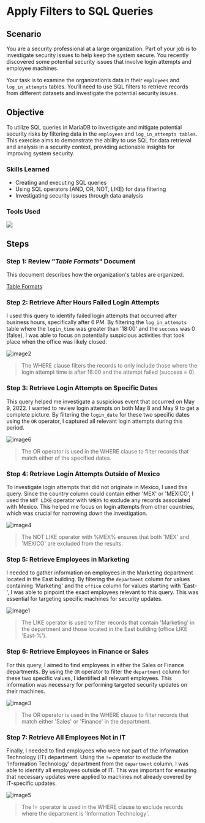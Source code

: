 # Apply Filters to SQL Queries

## Scenario

You are a security professional at a large organization. Part of your job is to investigate security issues to help keep the system secure. You recently discovered some potential security issues that involve login attempts and employee machines.

Your task is to examine the organization’s data in their `employees` and `log_in_attempts` tables. You’ll need to use SQL filters to retrieve records from different datasets and investigate the potential security issues.

## Objective

To utilize SQL queries in MariaDB to investigate and mitigate potential security risks by filtering data in the `employees` and `log_in_attempts tables`. This exercise aims to demonstrate the ability to use SQL for data retrieval and analysis in a security context, providing actionable insights for improving system security.

### Skills Learned

- Creating and executing SQL queries
- Using SQL operators (AND, OR, NOT, LIKE) for data filtering
- Investigating security issues through data analysis

### Tools Used

<img src="https://img.shields.io/badge/-MariaDB-003545?&style=for-the-badge&logo=mariadb&logoColor=white" />

## Steps

### Step 1: Review "*Table Formats*" Document

This document describes how the organization's tables are organized.

[Table Formats](https://docs.google.com/viewer?url=https://github.com/user-attachments/files/16322580/Table.Formats.pdf)

### Step 2: Retrieve After Hours Failed Login Attempts

I used this query to identify failed login attempts that occurred after business hours, specifically after 6 PM. By filtering the `log_in_attempts` table where the `login_time` was greater than '18:00' and the `success` was 0 (false), I was able to focus on potentially suspicious activities that took place when the office was likely closed.

![image2](https://github.com/user-attachments/assets/e4e79da1-ec87-42c8-8bcc-a4cd98a46064)

> The WHERE clause filters the records to only include those where the login attempt time is after 18:00 and the attempt failed (success = 0).

### Step 3: Retrieve Login Attempts on Specific Dates

This query helped me investigate a suspicious event that occurred on May 9, 2022. I wanted to review login attempts on both May 8 and May 9 to get a complete picture. By filtering the `login_date` for these two specific dates using the `OR` operator, I captured all relevant login attempts during this period.

![image6](https://github.com/user-attachments/assets/52894e68-bce5-47eb-a51f-d17675b7b2bc)

> The OR operator is used in the WHERE clause to filter records that match either of the specified dates.

### Step 4: Retrieve Login Attempts Outside of Mexico

To investigate login attempts that did not originate in Mexico, I used this query. Since the country column could contain either 'MEX' or 'MEXICO', I used the `NOT LIKE` operator with `%MEX%` to exclude any records associated with Mexico. This helped me focus on login attempts from other countries, which was crucial for narrowing down the investigation.

![image4](https://github.com/user-attachments/assets/6a32faf4-a7d3-4f1b-a00c-c770cc2fb5c4)

> The NOT LIKE operator with %MEX% ensures that both 'MEX' and 'MEXICO' are excluded from the results.

### Step 5: Retrieve Employees in Marketing

I needed to gather information on employees in the Marketing department located in the East building. By filtering the `department` column for values containing 'Marketing' and the `office` column for values starting with 'East-', I was able to pinpoint the exact employees relevant to this query. This was essential for targeting specific machines for security updates.

![image1](https://github.com/user-attachments/assets/f41cb337-640b-4f3e-9229-b5c2720970c8)

> The LIKE operator is used to filter records that contain 'Marketing' in the department and those located in the East building (office LIKE 'East-%').

### Step 6: Retrieve Employees in Finance or Sales

For this query, I aimed to find employees in either the Sales or Finance departments. By using the `OR` operator to filter the `department` column for these two specific values, I identified all relevant employees. This information was necessary for performing targeted security updates on their machines.

![image3](https://github.com/user-attachments/assets/8b516cdb-aaeb-49dc-83d7-5ce7cce08056)

> The OR operator is used in the WHERE clause to filter records that match either 'Sales' or 'Finance' in the department.

### Step 7: Retrieve All Employees Not in IT

Finally, I needed to find employees who were not part of the Information Technology (IT) department. Using the `!=` operator to exclude the 'Information Technology' department from the `department` column, I was able to identify all employees outside of IT. This was important for ensuring that necessary updates were applied to machines not already covered by IT-specific updates.

![image5](https://github.com/user-attachments/assets/e395bcbd-133f-46ae-a876-e051cfd5838b)

> The != operator is used in the WHERE clause to exclude records where the department is 'Information Technology'.

<!--
### Step 8: Write the Document

> [!IMPORTANT]
> [Apply Filters to SQL Queries](https://docs.google.com/viewer?url=)
-->
